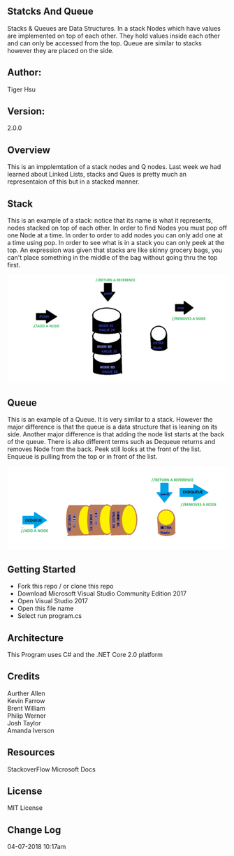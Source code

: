 ## Statcks And Queue
Stacks & Queues are Data Structures. In a stack Nodes which have values are 
implemented on top of each other. They hold values inside each other and can 
only be accessed from the top. Queue are similar to stacks however they are placed
on the side. 

## Author:
Tiger Hsu

## Version:
2.0.0 

## Overview
This is an impplemtation of a stack nodes and Q nodes. Last week we had learned about Linked Lists,
stacks and Ques is pretty much an representaion of this but in a stacked manner.


## Stack
This is an example of a stack: notice that its name is what it represents, nodes stacked on top of each other. In order to find Nodes you must pop off one Node at a time. In order to order to add nodes you can only add one at a time using pop. In order to see what is in a stack you can only peek at the top. An expression was given that stacks are like skinny grocery bags, you can't place something in the middle of the bag without going thru the top first.

![alt text](STACK.bmp)

## Queue
This is an example of a Queue. It is very similar to a stack. However the major difference is that the queue is a data structure that is leaning on its side. Another major difference is that adding the node list starts at the back of the queue. There is also different terms such as Dequeue returns and removes Node from the back.  Peek still looks at the front of the list. Enqueue is pulling from the top or in front of the list.

![alt text](QUEUE.bmp)

## Getting Started
- Fork this repo / or clone this repo
- Download Microsoft Visual Studio Community Edition 2017
- Open Visual Studio 2017
- Open this file name 
- Select run program.cs

## Architecture
This  Program uses C# and the .NET Core 2.0 platform

## Credits
Aurther Allen <br>
Kevin Farrow <br>
Brent William <br>
Philip Werner <br>
Josh Taylor <br>
Amanda Iverson <br>

## Resources
StackoverFlow
Microsoft Docs

## License
MIT License

## Change Log

04-07-2018 10:17am


